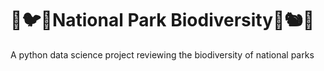 # 🌲🐦🌳National Park Biodiversity🌳🐿️🌲
A python data science project reviewing the biodiversity of national parks
